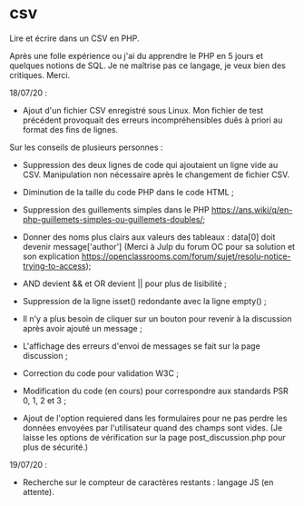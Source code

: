 # csv
Lire et écrire dans un CSV en PHP.

Après une folle expérience ou j'ai du apprendre le PHP en 5 jours et quelques notions de SQL. Je ne maîtrise pas ce langage, je veux bien des critiques. Merci.

18/07/20 : 

- Ajout d'un fichier CSV enregistré sous Linux. Mon fichier de test précédent provoquait des erreurs incompréhensibles duês à priori au format des fins de lignes.

Sur les conseils de plusieurs personnes : 

- Suppression des deux lignes de code qui ajoutaient un ligne vide au CSV. Manipulation non nécessaire après le changement de fichier CSV.

- Diminution de la taille du code PHP dans le code HTML ;

- Suppression des guillements simples dans le PHP https://ans.wiki/q/en-php-guillemets-simples-ou-guillemets-doubles/;

- Donner des noms plus clairs aux valeurs des tableaux : data[0] doit devenir message['author'] (Merci à Julp du forum OC pour sa solution et son explication https://openclassrooms.com/forum/sujet/resolu-notice-trying-to-access);

- AND devient && et OR devient || pour plus de lisibilité ;

- Suppression de la ligne isset() redondante avec la ligne empty() ;

- Il n'y a plus besoin de cliquer sur un bouton pour revenir à la discussion après avoir ajouté un message ;

- L'affichage des erreurs d'envoi de messages se fait sur la page discussion ;

- Correction du code pour validation W3C ;

- Modification du code (en cours) pour correspondre aux standards PSR 0, 1, 2 et 3 ;

- Ajout de l'option requiered dans les formulaires pour ne pas perdre les données envoyées par l'utilisateur quand des champs sont vides. (Je laisse les options de vérification sur la page post_discussion.php pour plus de sécurité.)

19/07/20 :

- Recherche sur le compteur de caractères restants : langage JS (en attente).
